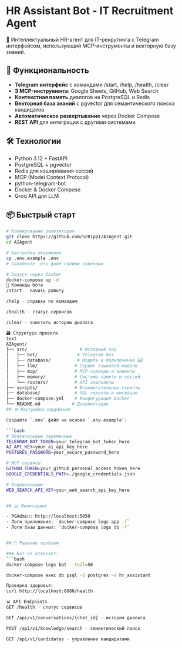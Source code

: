 # HR Assistant Bot - IT Recruitment Agent

🤖 Интеллектуальный HR-агент для IT-рекрутинга с Telegram интерфейсом, использующий MCP-инструменты и векторную базу знаний.

## 🚀 Функциональность

- **Telegram интерфейс** с командами /start, /help, /health, /clear
- **3 MCP-инструмента**: Google Sheets, GitHub, Web Search
- **Контекстная память** диалогов на PostgreSQL и Redis
- **Векторная база знаний** с pgvector для семантического поиска кандидатов
- **Автоматическое развертывание** через Docker Compose
- **REST API** для интеграции с другими системами

## 🛠 Технологии

- Python 3.12 + FastAPI
- PostgreSQL + pgvector
- Redis для кэширования сессий
- MCP (Model Context Protocol)
- python-telegram-bot
- Docker & Docker Compose
- Groq API для LLM

## 📦 Быстрый старт

```bash
# Клонирование репозитория
git clone https://github.com/ScR1pp1/AIAgent.git
cd AIAgent

# Настройка окружения
cp .env.example .env
# заполните .env файл своими токенами

# Запуск через Docker
docker-compose up -d
🔧 Команды бота
/start - начать работу

/help - справка по командам

/health - статус сервисов

/clear - очистить историю диалога

🗃️ Структура проекта
text
AIAgent/
├── src/                    # Исходный код
│   ├── bot/               # Telegram бот
│   ├── database/          # Модели и подключение БД
│   ├── llm/              # Сервис языковой модели
│   ├── mcp/              # MCP-серверы и клиенты
│   ├── memory/           # Система памяти и сессий
│   └── routers/          # API эндпоинты
├── scripts/              # Вспомогательные скрипты
├── database/             # SQL скрипты и миграции
├── docker-compose.yml    # Конфигурация Docker
└── README.md            # Документация
## ⚙️ Настройка окружения

Создайте `.env` файл на основе `.env.example`:

```bash
# Обязательные переменные
TELEGRAM_BOT_TOKEN=your_telegram_bot_token_here
AI_API_KEY=your_ai_api_key_here
POSTGRES_PASSWORD=your_secure_password_here

# MCP сервисы
GITHUB_TOKEN=your_github_personal_access_token_here
GOOGLE_CREDENTIALS_PATH=./google_credentials.json

# Опциональные
WEB_SEARCH_API_KEY=your_web_search_api_key_here


## 📊 Мониторинг

- PGAdmin: http://localhost:5050
- Логи приложения: `docker-compose logs app -f`
- Логи базы данных: `docker-compose logs db -f`


## 🐛 Решение проблем

### Бот не отвечает:
```bash
docker-compose logs bot --tail=50

docker-compose exec db psql -U postgres -d hr_assistant

Проверка здоровья:
curl http://localhost:8080/health

📊 API Endpoints
GET /health - статус сервисов

GET /api/v1/conversations/{chat_id} - история диалога

POST /api/v1/knowledge/search - семантический поиск

GET /api/v1/candidates - управление кандидатами